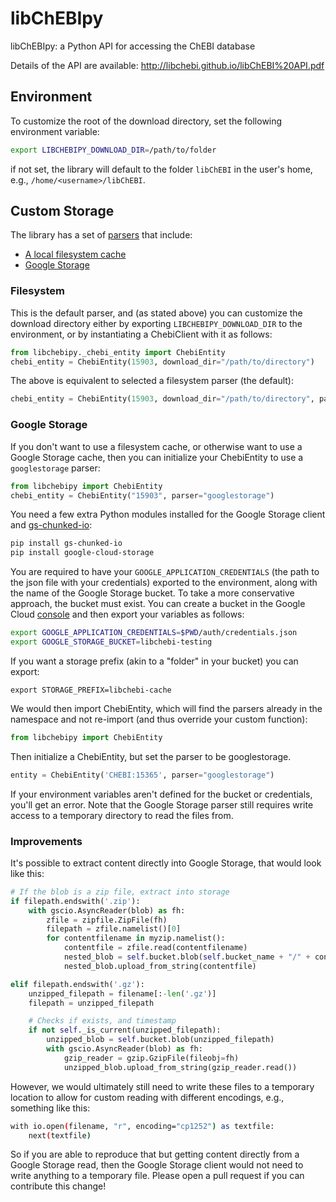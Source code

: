# libChEBIpy
libChEBIpy: a Python API for accessing the ChEBI database

Details of the API are available: http://libchebi.github.io/libChEBI%20API.pdf

## Environment

To customize the root of the download directory, set the following environment variable:

```bash
export LIBCHEBIPY_DOWNLOAD_DIR=/path/to/folder
```

if not set, the library will default to the folder `libChEBI` in the user's home,
e.g., `/home/<username>/libChEBI`.

## Custom Storage

The library has a set of [parsers](libchebipy/_parsers) that include:

 - [A local filesystem cache](libchebipy/_parsers/filesystem.py)
 - [Google Storage](libchebipy/_parsers/googlestorage.py)


### Filesystem

This is the default parser, and (as stated above) you can customize the download
directory either by exporting `LIBCHEBIPY_DOWNLOAD_DIR` to the environment, or by
instantiating a ChebiClient with it as follows:

```python
from libchebipy._chebi_entity import ChebiEntity
chebi_entity = ChebiEntity(15903, download_dir="/path/to/directory")
```

The above is equivalent to selected a filesystem parser (the default):

```python
chebi_entity = ChebiEntity(15903, download_dir="/path/to/directory", parser="filesystem")
```

### Google Storage

If you don't want to use a filesystem cache, or otherwise want to use a Google 
Storage cache, then you can initialize your ChebiEntity to use a `googlestorage` parser:

```python
from libchebipy import ChebiEntity
chebi_entity = ChebiEntity("15903", parser="googlestorage")
```

You need a few extra Python modules installed for the Google Storage client and
[gs-chunked-io](https://github.com/xbrianh/gs-chunked-io):

```bash
pip install gs-chunked-io
pip install google-cloud-storage
```

You are required to have your `GOOGLE_APPLICATION_CREDENTIALS` (the path to the json
file with your credentials) exported to the environment, along with the name
of the Google Storage bucket. To take a more conservative approach, the bucket must
exist. You can create a bucket in the Google Cloud [console](https://console.cloud.google.com/storage/browser/)
and then export your variables as follows:

```bash
export GOOGLE_APPLICATION_CREDENTIALS=$PWD/auth/credentials.json
export GOOGLE_STORAGE_BUCKET=libchebi-testing
```

If you want a storage prefix (akin to a "folder" in your bucket) you can
export:

```baah
export STORAGE_PREFIX=libchebi-cache
```

We would then import ChebiEntity, which will find the parsers already in the namespace 
and not re-import (and thus override your custom function):

```python
from libchebipy import ChebiEntity
```

Then initialize a ChebiEntity, but set the parser to be googlestorage.

```python
entity = ChebiEntity('CHEBI:15365', parser="googlestorage")
```

If your environment variables aren't defined for the bucket or credentials, you'll
get an error. Note that the Google Storage parser still requires write access to
a temporary directory to read the files from.

### Improvements

It's possible to extract content directly into Google Storage, that would look like this:

```python
# If the blob is a zip file, extract into storage
if filepath.endswith('.zip'):
    with gscio.AsyncReader(blob) as fh:
        zfile = zipfile.ZipFile(fh)
        filepath = zfile.namelist()[0]
        for contentfilename in myzip.namelist():
            contentfile = zfile.read(contentfilename)
            nested_blob = self.bucket.blob(self.bucket_name + "/" + contentfilename)
            nested_blob.upload_from_string(contentfile)

elif filepath.endswith('.gz'):
    unzipped_filepath = filename[:-len('.gz')]
    filepath = unzipped_filepath

    # Checks if exists, and timestamp
    if not self._is_current(unzipped_filepath):
        unzipped_blob = self.bucket.blob(unzipped_filepath)
        with gscio.AsyncReader(blob) as fh:
            gzip_reader = gzip.GzipFile(fileobj=fh)
            unzipped_blob.upload_from_string(gzip_reader.read())

```

However, we would ultimately still need to write these files to a temporary location
to allow for custom reading with different encodings, e.g., something like this:

```bash
with io.open(filename, "r", encoding="cp1252") as textfile:
    next(textfile)
```

So if you are able to reproduce that but getting content directly from a Google
Storage read, then the Google Storage client would not need to write anything
to a temporary file. Please open a pull request if you can contribute this change!


